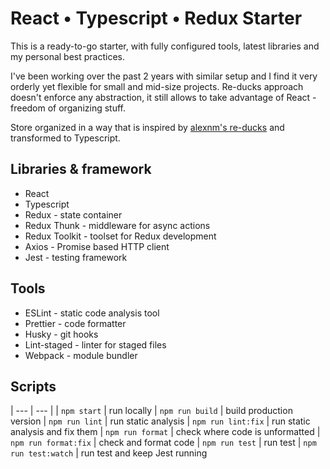 # React • Typescript • Redux Starter

This is a ready-to-go starter, with fully configured tools, latest libraries and my personal best practices.

I've been working over the past 2 years with similar setup and I find it very orderly yet flexible for small and mid-size projects. Re-ducks approach doesn't enforce any abstraction, it still allows to take advantage of React  - freedom of organizing stuff.

Store organized in a way that is inspired by [alexnm's re-ducks](https://github.com/alexnm/re-ducks) and transformed to Typescript.

## Libraries & framework
- React
- Typescript
- Redux - state container
- Redux Thunk - middleware for async actions
- Redux Toolkit - toolset for Redux development
- Axios - Promise based HTTP client
- Jest - testing framework

## Tools
- ESLint - static code analysis tool
- Prettier - code formatter
- Husky - git hooks
- Lint-staged - linter for staged files
- Webpack - module bundler

## Scripts
| --- | --- |
| ```npm start``` | run locally
| ```npm run build``` | build production version
| ```npm run lint``` | run static analysis
| ```npm run lint:fix``` | run static analysis and fix them
| ```npm run format``` | check where code is unformatted
| ```npm run format:fix``` | check and format code
| ```npm run test``` | run test
| ```npm run test:watch``` | run test and keep Jest running
